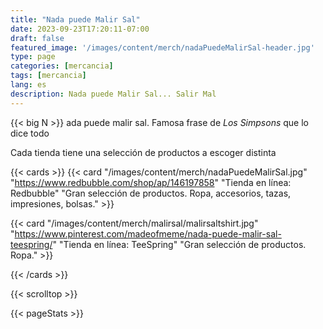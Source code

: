 ```yaml
---
title: "Nada puede Malir Sal"
date: 2023-09-23T17:20:11-07:00
draft: false
featured_image: '/images/content/merch/nadaPuedeMalirSal-header.jpg'
type: page
categories: [mercancia]
tags: [mercancia]
lang: es
description: Nada puede Malir Sal... Salir Mal
---
```


{{< big N >}} ada puede malir sal. Famosa frase de *Los Simpsons* que lo dice todo

Cada tienda tiene una selección de productos a escoger distinta

{{< cards >}}
  {{< card
  "/images/content/merch/nadaPuedeMalirSal.jpg"
  "https://www.redbubble.com/shop/ap/146197858"
  "Tienda en línea: Redbubble"
  "Gran selección de productos. Ropa, accesorios, tazas, impresiones, bolsas." >}}

  {{< card
  "/images/content/merch/malirsal/malirsaltshirt.jpg"
  "https://www.pinterest.com/madeofmeme/nada-puede-malir-sal-teespring/"
  "Tienda en línea: TeeSpring"
  "Gran selección de productos. Ropa." >}}

{{< /cards >}}

{{< scrolltop >}}

{{< pageStats >}}
